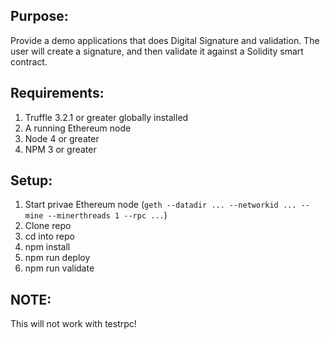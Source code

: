 Purpose:
---
Provide a demo applications that does Digital Signature and validation. The user will create a signature, and then validate it against a Solidity  smart contract.

Requirements:
----
1. Truffle 3.2.1 or greater globally installed
2. A running Ethereum node
3. Node 4 or greater
4. NPM 3 or greater

Setup:
----
1. Start privae Ethereum node (`geth --datadir ... --networkid ... --mine --minerthreads 1 --rpc ...`)
2. Clone repo
3. cd into repo
4. npm install
5. npm run deploy
6. npm run validate

NOTE:
---
This will not work with testrpc!
